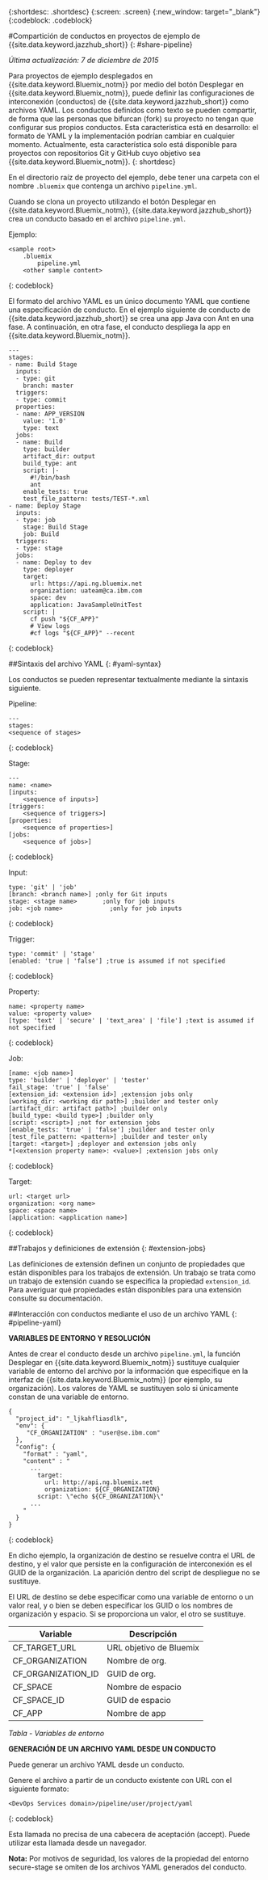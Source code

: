 {:shortdesc: .shortdesc}
{:screen: .screen}
{:new_window: target="_blank"}
{:codeblock: .codeblock}

#Compartición de conductos en proyectos de ejemplo de {{site.data.keyword.jazzhub_short}} {: #share-pipeline}

*Última actualización: 7 de diciembre de 2015* 

Para proyectos de ejemplo desplegados en {{site.data.keyword.Bluemix_notm}} por medio del botón Desplegar en {{site.data.keyword.Bluemix_notm}}, puede definir las configuraciones de interconexión (conductos) de {{site.data.keyword.jazzhub_short}} como archivos YAML. Los conductos definidos como texto se pueden compartir, de forma que las personas que bifurcan (fork) su proyecto no tengan que configurar sus propios conductos. Esta característica está en desarrollo: el formato de YAML y la implementación podrían cambiar en cualquier momento. Actualmente, esta característica solo está disponible para proyectos con repositorios Git y GitHub cuyo objetivo sea {{site.data.keyword.Bluemix_notm}}. 
{: shortdesc} 

En el directorio raíz de proyecto del ejemplo, debe tener una carpeta con el nombre `.bluemix` que contenga un archivo `pipeline.yml`.

Cuando se clona un proyecto utilizando el botón Desplegar en {{site.data.keyword.Bluemix_notm}}, {{site.data.keyword.jazzhub_short}} crea un conducto basado en el archivo `pipeline.yml`. 

Ejemplo: 
``` 
<sample root>
	.bluemix
		pipeline.yml
	<other sample content>
```
{: codeblock} 

El formato del archivo YAML es un único documento YAML que contiene una especificación de conducto. En el ejemplo siguiente de conducto de {{site.data.keyword.jazzhub_short}} se crea una app Java con Ant en una fase. A continuación, en otra fase, el conducto despliega la app en {{site.data.keyword.Bluemix_notm}}. 

``` 
---
stages:
- name: Build Stage
  inputs:
  - type: git
    branch: master
  triggers:
  - type: commit
  properties:
  - name: APP_VERSION
    value: '1.0'
    type: text
  jobs:
  - name: Build
    type: builder
    artifact_dir: output
    build_type: ant
    script: |-
      #!/bin/bash
      ant
    enable_tests: true
    test_file_pattern: tests/TEST-*.xml
- name: Deploy Stage
  inputs:
  - type: job
    stage: Build Stage
    job: Build
  triggers:
  - type: stage
  jobs:
  - name: Deploy to dev
    type: deployer
    target:
      url: https://api.ng.bluemix.net
      organization: uateam@ca.ibm.com
      space: dev
      application: JavaSampleUnitTest
    script: |
      cf push "${CF_APP}"
      # View logs
      #cf logs "${CF_APP}" --recent
```
{: codeblock} 

##Sintaxis del archivo YAML {: #yaml-syntax}

Los conductos se pueden representar textualmente mediante la sintaxis siguiente.

Pipeline:
```
---
stages:
<sequence of stages>
```
{: codeblock} 

Stage: 
```
---
name: <name>
[inputs: 
	<sequence of inputs>] 
[triggers:   
	<sequence of triggers>] 
[properties:   
	<sequence of properties>] 
[jobs:   
	<sequence of jobs>]
```
{: codeblock} 

Input:
```
type: 'git' | 'job'
[branch: <branch name>] ;only for Git inputs
stage: <stage name>		  ;only for job inputs
job: <job name>			   	;only for job inputs
```
{: codeblock} 

Trigger:
```
type: 'commit' | 'stage'
[enabled: 'true | 'false'] ;true is assumed if not specified
```
{: codeblock} 	
	
Property:
```
name: <property name>
value: <property value>
[type: 'text' | 'secure' | 'text_area' | 'file'] ;text is assumed if not specified
```
{: codeblock} 

Job:
```
[name: <job name>]
type: 'builder' | 'deployer' | 'tester'
fail_stage: 'true' | 'false'
[extension_id: <extension id>] ;extension jobs only
[working_dir: <working dir path>] ;builder and tester only
[artifact_dir: artifact path>] ;builder only
[build_type: <build type>] ;builder only
[script: <script>] ;not for extension jobs
[enable_tests: 'true' | 'false'] ;builder and tester only
[test_file_pattern: <pattern>] ;builder and tester only
[target: <target>] ;deployer and extension jobs only
*[<extension property name>: <value>] ;extension jobs only
```
{: codeblock} 

Target:
```
url: <target url>
organization: <org name>
space: <space name>
[application: <application name>]
```
{: codeblock} 

##Trabajos y definiciones de extensión {: #extension-jobs} 

Las definiciones de extensión definen un conjunto de propiedades que están disponibles para los trabajos de extensión. Un trabajo se trata como un trabajo de extensión cuando se especifica la propiedad `extension_id`. Para averiguar qué propiedades están disponibles para una extensión consulte su documentación. 

##Interacción con conductos mediante el uso de un archivo YAML {: #pipeline-yaml} 

**VARIABLES DE ENTORNO Y RESOLUCIÓN** 
<!-- Formating for this? -->

Antes de crear el conducto desde un archivo `pipeline.yml`, la función Desplegar en {{site.data.keyword.Bluemix_notm}} sustituye cualquier variable de entorno del archivo por la información que especifique en la interfaz de {{site.data.keyword.Bluemix_notm}} (por ejemplo, su organización). Los valores de YAML se sustituyen solo si únicamente constan de una variable de entorno. 

```
{
  "project_id": "_ljkahfliasdlk",
  "env": {
     "CF_ORGANIZATION" : "user@se.ibm.com"
  },
  "config": {
    "format" : "yaml",
    "content" : "
      ...
        target:
          url: http://api.ng.bluemix.net
          organization: ${CF_ORGANIZATION}
        script: \"echo ${CF_ORGANIZATION}\"                
      ...
    "
  }
}
```
{: codeblock} 

En dicho ejemplo, la organización de destino se resuelve contra el URL de destino, y el valor que persiste en la configuración de interconexión es el GUID de la organización. La aparición dentro del script de despliegue no se sustituye.

El URL de destino se debe especificar como una variable de entorno o un valor real, y o bien se deben especificar los GUID o los nombres de organización y espacio. Si se proporciona un valor, el otro se sustituye.

Variable | Descripción 
---------------- | ---------------- 
CF_TARGET_URL |	URL objetivo de Bluemix
CF_ORGANIZATION	| Nombre de org.
CF_ORGANIZATION_ID	| GUID de org.
CF_SPACE |	Nombre de espacio
CF_SPACE_ID |	GUID de espacio
CF_APP	| Nombre de app

*Tabla - Variables de entorno*

**GENERACIÓN DE UN ARCHIVO YAML DESDE UN CONDUCTO** 

Puede generar un archivo YAML desde un conducto. 

Genere el archivo a partir de un conducto existente con URL con el siguiente formato:

```
<DevOps Services domain>/pipeline/user/project/yaml
```
{: codeblock} 

Esta llamada no precisa de una cabecera de aceptación (accept). Puede utilizar esta llamada desde un navegador. 

**Nota:** Por motivos de seguridad, los valores de la propiedad del entorno secure-stage se omiten de los archivos YAML generados del conducto. 

